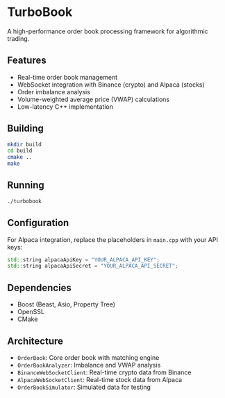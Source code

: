 # TurboBook

A high-performance order book processing framework for algorithmic trading.

## Features

- Real-time order book management
- WebSocket integration with Binance (crypto) and Alpaca (stocks)
- Order imbalance analysis
- Volume-weighted average price (VWAP) calculations
- Low-latency C++ implementation

## Building

```bash
mkdir build
cd build
cmake ..
make
```

## Running

```bash
./turbobook
```

## Configuration

For Alpaca integration, replace the placeholders in `main.cpp` with your API keys:

```cpp
std::string alpacaApiKey = "YOUR_ALPACA_API_KEY";
std::string alpacaApiSecret = "YOUR_ALPACA_API_SECRET";
```

## Dependencies

- Boost (Beast, Asio, Property Tree)
- OpenSSL
- CMake

## Architecture

- `OrderBook`: Core order book with matching engine
- `OrderBookAnalyzer`: Imbalance and VWAP analysis
- `BinanceWebSocketClient`: Real-time crypto data from Binance
- `AlpacaWebSocketClient`: Real-time stock data from Alpaca
- `OrderBookSimulator`: Simulated data for testing